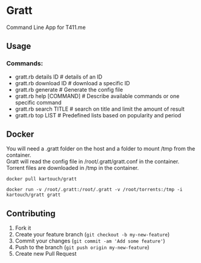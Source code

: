 # Gratt

Command Line App for T411.me

## Usage

### Commands:

- gratt.rb details ID      # details of an ID
- gratt.rb download ID     # download a specific ID
- gratt.rb generate        # Generate the config file
- gratt.rb help [COMMAND]  # Describe available commands or one specific command
- gratt.rb search TITLE    # search on title and limit the amount of result
- gratt.rb top LIST        # Predefined lists based on popularity and period


## Docker

You will need a .gratt folder on the host and a folder to mount /tmp from the container. <br>
Gratt will read the config file in /root/.gratt/gratt.conf in the container. <br>
Torrent files are downloaded in /tmp in the container. <br>

  ```
  docker pull kartouch/gratt
  ```

  ```
  docker run -v /root/.gratt:/root/.gratt -v /root/torrents:/tmp -i kartouch/gratt gratt
  ```

## Contributing

1. Fork it
2. Create your feature branch (`git checkout -b my-new-feature`)
3. Commit your changes (`git commit -am 'Add some feature'`)
4. Push to the branch (`git push origin my-new-feature`)
5. Create new Pull Request
